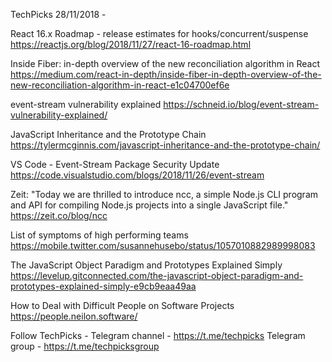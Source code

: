 TechPicks 28/11/2018 -

React 16.x Roadmap - release estimates for hooks/concurrent/suspense
https://reactjs.org/blog/2018/11/27/react-16-roadmap.html

Inside Fiber: in-depth overview of the new reconciliation algorithm in React
https://medium.com/react-in-depth/inside-fiber-in-depth-overview-of-the-new-reconciliation-algorithm-in-react-e1c04700ef6e

event-stream vulnerability explained
https://schneid.io/blog/event-stream-vulnerability-explained/

JavaScript Inheritance and the Prototype Chain
https://tylermcginnis.com/javascript-inheritance-and-the-prototype-chain/

VS Code - Event-Stream Package Security Update
https://code.visualstudio.com/blogs/2018/11/26/event-stream

Zeit: "Today we are thrilled to introduce ncc, a simple Node.js CLI program and API for compiling Node.js projects into a single JavaScript file."
https://zeit.co/blog/ncc

List of symptoms of high performing teams
https://mobile.twitter.com/susannehusebo/status/1057010882989998083

The JavaScript Object Paradigm and Prototypes Explained Simply
https://levelup.gitconnected.com/the-javascript-object-paradigm-and-prototypes-explained-simply-e9cb9eaa49aa

How to Deal with Difficult People on Software Projects
https://people.neilon.software/

Follow TechPicks -
Telegram channel - https://t.me/techpicks
Telegram group - https://t.me/techpicksgroup